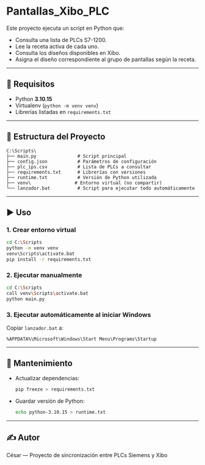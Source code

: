 # Pantallas_Xibo_PLC

Este proyecto ejecuta un script en Python que:
- Consulta una lista de PLCs S7-1200.
- Lee la receta activa de cada uno.
- Consulta los diseños disponibles en Xibo.
- Asigna el diseño correspondiente al grupo de pantallas según la receta.

---

## 🧰 Requisitos

- Python **3.10.15**
- Virtualenv (`python -m venv venv`)
- Librerías listadas en `requirements.txt`

---

## 📁 Estructura del Proyecto

```
C:\Scripts\
├── main.py               # Script principal
├── config.json           # Parámetros de configuración
├── plc_ips.csv           # Lista de PLCs a consultar
├── requirements.txt      # Librerías con versiones
├── runtime.txt           # Versión de Python utilizada
├── venv\                # Entorno virtual (no compartir)
└── lanzador.bat          # Script para ejecutar todo automáticamente
```

---

## ▶️ Uso

### 1. Crear entorno virtual

```bash
cd C:\Scripts
python -m venv venv
venv\Scripts\activate.bat
pip install -r requirements.txt
```

### 2. Ejecutar manualmente

```bash
cd C:\Scripts
call venv\Scripts\activate.bat
python main.py
```

### 3. Ejecutar automáticamente al iniciar Windows

Copiar `lanzador.bat` a:

```
%APPDATA%\Microsoft\Windows\Start Menu\Programs\Startup
```

---

## 🔄 Mantenimiento

- Actualizar dependencias:
  ```bash
  pip freeze > requirements.txt
  ```

- Guardar versión de Python:
  ```bash
  echo python-3.10.15 > runtime.txt
  ```

---

## ✍️ Autor

César — Proyecto de sincronización entre PLCs Siemens y Xibo

